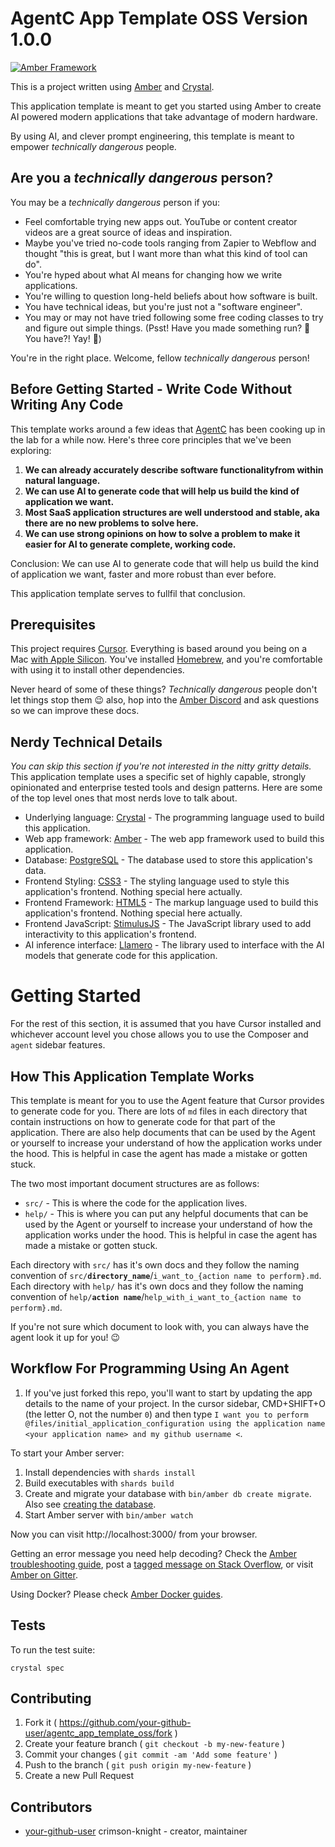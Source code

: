 # AgentC App Template OSS Version 1.0.0

[![Amber Framework](https://img.shields.io/badge/using-amber_framework-orange.svg)](https://amberframework.org)

This is a project written using [Amber](https://amberframework.org) and [Crystal](https://crystal-lang.org/).

This application template is meant to get you started using Amber to create AI powered modern applications that take advantage of modern hardware.

By using AI, and clever prompt engineering, this template is meant to empower _technically dangerous_ people.

## Are you a _technically dangerous_ person?

You may be a _technically dangerous_ person if you:
- Feel comfortable trying new apps out. YouTube or content creator videos are a great source of ideas and inspiration.
- Maybe you've tried no-code tools ranging from Zapier to Webflow and thought "this is great, but I want more than what this kind of tool can do".
- You're hyped about what AI means for changing how we write applications.
- You're willing to question long-held beliefs about how software is built.
- You have technical ideas, but you're just not a "software engineer".
- You may or may not have tried following some free coding classes to try and figure out simple things. (Psst! Have you made something run? 🤨 You have?! Yay! 👏)

You're in the right place. Welcome, fellow _technically dangerous_ person!

## Before Getting Started - Write Code Without Writing Any Code

This template works around a few ideas that [AgentC](https://agentc.consulting) has been cooking up in the lab for a while now. Here's three core principles that we've been exploring:
1. **We can already accurately describe software functionalityfrom within natural language.**
2. **We can use AI to generate code that will help us build the kind of application we want.**
3. **Most SaaS application structures are well understood and stable, aka there are no new problems to solve here.**
4. **We can use strong opinions on how to solve a problem to make it easier for AI to generate complete, working code.**

Conclusion: We can use AI to generate code that will help us build the kind of application we want, faster and more robust than ever before.

This application template serves to fullfil that conclusion.

## Prerequisites

This project requires [Cursor](https://www.cursor.sh/). 
Everything is based around you being on a Mac [with Apple Silicon](https://support.apple.com/en-us/HT211849).
You've installed [Homebrew](https://brew.sh/), and you're comfortable with using it to install other dependencies.

Never heard of some of these things? _Technically dangerous_ people don't let things stop them 😉 also, hop into the [Amber Discord](https://discord.gg/JKCczAEh4D) and ask questions so we can improve these docs.

## Nerdy Technical Details

_You can skip this section if you're not interested in the nitty gritty details._ This application template uses a specific set of highly capable, strongly opinionated and enterprise tested tools and design patterns. Here are some of the top level ones that most nerds love to talk about.

- Underlying language: [Crystal](https://crystal-lang.org/) - The programming language used to build this application.
- Web app framework: [Amber](https://amberframework.org) - The web app framework used to build this application.
- Database: [PostgreSQL](https://www.postgresql.org/) - The database used to store this application's data.
- Frontend Styling: [CSS3](https://developer.mozilla.org/en-US/docs/Web/CSS) - The styling language used to style this application's frontend. Nothing special here actually.
- Frontend Framework: [HTML5](https://developer.mozilla.org/en-US/docs/Web/HTML) - The markup language used to build this application's frontend. Nothing special here actually.
- Frontend JavaScript: [StimulusJS](https://stimulus.hotwired.dev/) - The JavaScript library used to add interactivity to this application's frontend.
- AI inference interface: [Llamero](https://github.com/crimson-knight/llamero) - The library used to interface with the AI models that generate code for this application.

# Getting Started
For the rest of this section, it is assumed that you have Cursor installed and whichever account level you chose allows you to use the Composer and `agent` sidebar features.

## How This Application Template Works

This template is meant for you to use the Agent feature that Cursor provides to generate code for you. There are lots of `md` files in each directory that contain instructions on how to generate code for that part of the application. There are also help documents that can be used by the Agent or yourself to increase your understand of how the application works under the hood. This is helpful in case the agent has made a mistake or gotten stuck.

The two most important document structures are as follows:
- `src/` - This is where the code for the application lives.
- `help/` - This is where you can put any helpful documents that can be used by the Agent or yourself to increase your understand of how the application works under the hood. This is helpful in case the agent has made a mistake or gotten stuck.

Each directory with `src/` has it's own docs and they follow the naming convention of `src/`**`directory_name`**/`i_want_to_{action name to perform}.md`.
Each directory with `help/` has it's own docs and they follow the naming convention of `help/`**`action name`**/`help_with_i_want_to_{action name to perform}.md`.

If you're not sure which document to look with, you can always have the agent look it up for you! 😉

## Workflow For Programming Using An Agent

1. If you've just forked this repo, you'll want to start by updating the app details to the name of your project.
  In the cursor sidebar, CMD+SHIFT+O (the letter O, not the number `0`) and then type `I want you to perform @files/initial_application_configuration using the application name <your application name> and my github username <`.



To start your Amber server:

1. Install dependencies with `shards install`
2. Build executables with `shards build`
3. Create and migrate your database with `bin/amber db create migrate`. Also see [creating the database](https://docs.amberframework.org/amber/guides/create-new-app#creating-the-database).
4. Start Amber server with `bin/amber watch`

Now you can visit http://localhost:3000/ from your browser.

Getting an error message you need help decoding? Check the [Amber troubleshooting guide](https://docs.amberframework.org/amber/troubleshooting), post a [tagged message on Stack Overflow](https://stackoverflow.com/questions/tagged/amber-framework), or visit [Amber on Gitter](https://gitter.im/amberframework/amber).

Using Docker? Please check [Amber Docker guides](https://docs.amberframework.org/amber/guides/docker).

## Tests

To run the test suite:

```
crystal spec
```

## Contributing

1. Fork it ( https://github.com/your-github-user/agentc_app_template_oss/fork )
2. Create your feature branch ( `git checkout -b my-new-feature` )
3. Commit your changes ( `git commit -am 'Add some feature'` )
4. Push to the branch ( `git push origin my-new-feature` )
5. Create a new Pull Request

## Contributors

- [your-github-user](https://github.com/your-github-user) crimson-knight - creator, maintainer
